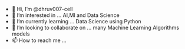 - 👋 Hi, I’m @dhruv007-cell
- 👀 I’m interested in ... AI,Ml and Data Science
- 🌱 I’m currently learning ... Data Science using Python
- 💞️ I’m looking to collaborate on ... many Machine Learning Algorithms models
- 📫 How to reach me ... 

<!---
dhruv007-cell/dhruv007-cell is a ✨ special ✨ repository because its `README.md` (this file) appears on your GitHub profile.
You can click the Preview link to take a look at your changes.
--->

